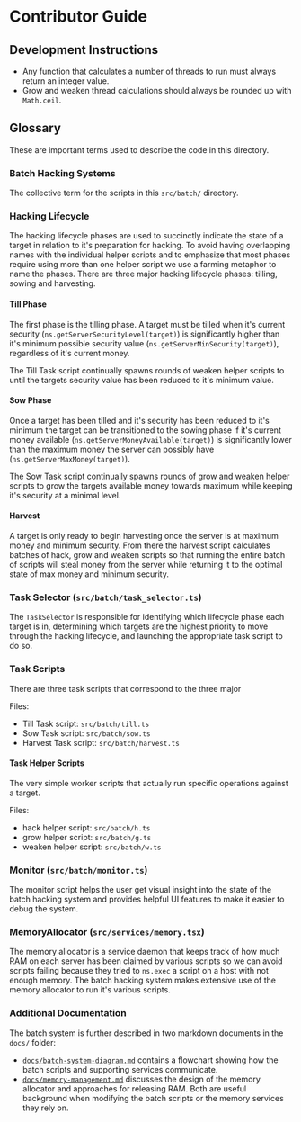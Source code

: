 # Contributor Guide

## Development Instructions

 * Any function that calculates a number of threads to run must always
   return an integer value.
 * Grow and weaken thread calculations should always be rounded up
   with `Math.ceil`.


## Glossary

These are important terms used to describe the code in this directory.

### Batch Hacking Systems

The collective term for the scripts in this `src/batch/` directory.


### Hacking Lifecycle

The hacking lifecycle phases are used to succinctly indicate the state
of a target in relation to it's preparation for hacking. To avoid
having overlapping names with the individual helper scripts and to
emphasize that most phases require using more than one helper script
we use a farming metaphor to name the phases. There are three major
hacking lifecycle phases: tilling, sowing and harvesting.

#### Till Phase

The first phase is the tilling phase. A target must be tilled when
it's current security (`ns.getServerSecurityLevel(target)`) is
significantly higher than it's minimum possible security value
(`ns.getServerMinSecurity(target)`), regardless of it's current
money.

The Till Task script continually spawns rounds of weaken helper
scripts to until the targets security value has been reduced to it's
minimum value.

#### Sow Phase

Once a target has been tilled and it's security has been reduced to
it's minimum the target can be transitioned to the sowing phase if
it's current money available (`ns.getServerMoneyAvailable(target)`) is
significantly lower than the maximum money the server can possibly
have (`ns.getServerMaxMoney(target)`).

The Sow Task script continually spawns rounds of grow and weaken
helper scripts to grow the targets available money towards maximum
while keeping it's security at a minimal level.

#### Harvest

A target is only ready to begin harvesting once the server is at
maximum money and minimum security. From there the harvest script
calculates batches of hack, grow and weaken scripts so that running
the entire batch of scripts will steal money from the server while
returning it to the optimal state of max money and minimum security.


### Task Selector (`src/batch/task_selector.ts`)

The `TaskSelector` is responsible for identifying which lifecycle
phase each target is in, determining which targets are the highest
priority to move through the hacking lifecycle, and launching the
appropriate task script to do so.


### Task Scripts

There are three task scripts that correspond to the three major

Files:
 - Till Task script: `src/batch/till.ts`
 - Sow Task script: `src/batch/sow.ts`
 - Harvest Task script: `src/batch/harvest.ts`


#### Task Helper Scripts

The very simple worker scripts that actually run specific operations
against a target.

Files:
 - hack helper script: `src/batch/h.ts`
 - grow helper script: `src/batch/g.ts`
 - weaken helper script: `src/batch/w.ts`


### Monitor (`src/batch/monitor.ts`)

The monitor script helps the user get visual insight into the state of
the batch hacking system and provides helpful UI features to make it
easier to debug the system.


### MemoryAllocator (`src/services/memory.tsx`)

The memory allocator is a service daemon that keeps track of how much
RAM on each server has been claimed by various scripts so we can avoid
scripts failing because they tried to `ns.exec` a script on a host
with not enough memory. The batch hacking system makes extensive use
of the memory allocator to run it's various scripts.

### Additional Documentation

The batch system is further described in two markdown documents in the
`docs/` folder:

- [`docs/batch-system-diagram.md`](../../docs/batch-system-diagram.md)
  contains a flowchart showing how the batch scripts and supporting
  services communicate.
- [`docs/memory-management.md`](../../docs/memory-management.md)
  discusses the design of the memory allocator and approaches for
  releasing RAM. Both are useful background when modifying the batch
  scripts or the memory services they rely on.
